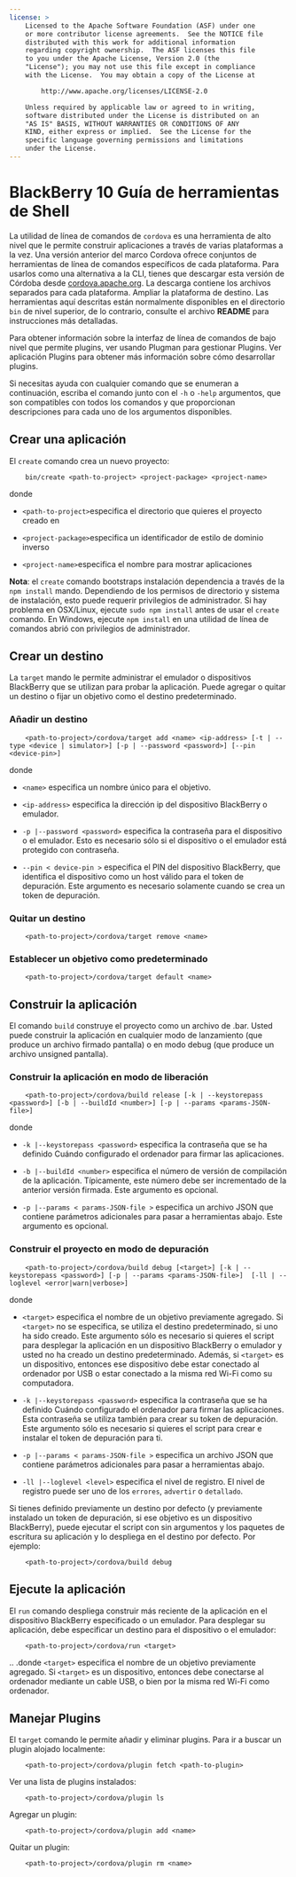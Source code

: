 ```yaml
---
license: >
    Licensed to the Apache Software Foundation (ASF) under one
    or more contributor license agreements.  See the NOTICE file
    distributed with this work for additional information
    regarding copyright ownership.  The ASF licenses this file
    to you under the Apache License, Version 2.0 (the
    "License"); you may not use this file except in compliance
    with the License.  You may obtain a copy of the License at

        http://www.apache.org/licenses/LICENSE-2.0

    Unless required by applicable law or agreed to in writing,
    software distributed under the License is distributed on an
    "AS IS" BASIS, WITHOUT WARRANTIES OR CONDITIONS OF ANY
    KIND, either express or implied.  See the License for the
    specific language governing permissions and limitations
    under the License.
---
```


# BlackBerry 10 Guía de herramientas de Shell

La utilidad de línea de comandos de `cordova` es una herramienta de alto nivel que le permite construir aplicaciones a través de varias plataformas a la vez. Una versión anterior del marco Cordova ofrece conjuntos de herramientas de línea de comandos específicos de cada plataforma. Para usarlos como una alternativa a la CLI, tienes que descargar esta versión de Córdoba desde [cordova.apache.org][1]. La descarga contiene los archivos separados para cada plataforma. Ampliar la plataforma de destino. Las herramientas aquí descritas están normalmente disponibles en el directorio `bin` de nivel superior, de lo contrario, consulte el archivo **README** para instrucciones más detalladas.

 [1]: http://cordova.apache.org

Para obtener información sobre la interfaz de línea de comandos de bajo nivel que permite plugins, ver usando Plugman para gestionar Plugins. Ver aplicación Plugins para obtener más información sobre cómo desarrollar plugins.

Si necesitas ayuda con cualquier comando que se enumeran a continuación, escriba el comando junto con el `-h` o `-help` argumentos, que son compatibles con todos los comandos y que proporcionan descripciones para cada uno de los argumentos disponibles.

## Crear una aplicación

El `create` comando crea un nuevo proyecto:

        bin/create <path-to-project> <project-package> <project-name>
    

donde

*   `<path-to-project>`especifica el directorio que quieres el proyecto creado en

*   `<project-package>`especifica un identificador de estilo de dominio inverso

*   `<project-name>`especifica el nombre para mostrar aplicaciones

**Nota**: el `create` comando bootstraps instalación dependencia a través de la `npm install` mando. Dependiendo de los permisos de directorio y sistema de instalación, esto puede requerir privilegios de administrador. Si hay problema en OSX/Linux, ejecute `sudo npm install` antes de usar el `create` comando. En Windows, ejecute `npm install` en una utilidad de línea de comandos abrió con privilegios de administrador.

## Crear un destino

La `target` mando le permite administrar el emulador o dispositivos BlackBerry que se utilizan para probar la aplicación. Puede agregar o quitar un destino o fijar un objetivo como el destino predeterminado.

### Añadir un destino

        <path-to-project>/cordova/target add <name> <ip-address> [-t | --type <device | simulator>] [-p | --password <password>] [--pin <device-pin>]
    

donde

*   `<name>` especifica un nombre único para el objetivo.

*   `<ip-address>` especifica la dirección ip del dispositivo BlackBerry o emulador.

*   `-p |--password <password>` especifica la contraseña para el dispositivo o el emulador. Esto es necesario sólo si el dispositivo o el emulador está protegido con contraseña.

*   `--pin < device-pin >` especifica el PIN del dispositivo BlackBerry, que identifica el dispositivo como un host válido para el token de depuración. Este argumento es necesario solamente cuando se crea un token de depuración.

### Quitar un destino

        <path-to-project>/cordova/target remove <name>
    

### Establecer un objetivo como predeterminado

        <path-to-project>/cordova/target default <name>
    

## Construir la aplicación

El comando `build` construye el proyecto como un archivo de .bar. Usted puede construir la aplicación en cualquier modo de lanzamiento (que produce un archivo firmado pantalla) o en modo debug (que produce un archivo unsigned pantalla).

### Construir la aplicación en modo de liberación

        <path-to-project>/cordova/build release [-k | --keystorepass <password>] [-b | --buildId <number>] [-p | --params <params-JSON-file>]
    

donde

*   `-k |--keystorepass <password>` especifica la contraseña que se ha definido Cuándo configurado el ordenador para firmar las aplicaciones.

*   `-b |--buildId <number>` especifica el número de versión de compilación de la aplicación. Típicamente, este número debe ser incrementado de la anterior versión firmada. Este argumento es opcional.

*   `-p |--params < params-JSON-file >` especifica un archivo JSON que contiene parámetros adicionales para pasar a herramientas abajo. Este argumento es opcional.

### Construir el proyecto en modo de depuración

        <path-to-project>/cordova/build debug [<target>] [-k | --keystorepass <password>] [-p | --params <params-JSON-file>]  [-ll | --loglevel <error|warn|verbose>]
    

donde

*   `<target>` especifica el nombre de un objetivo previamente agregado. Si `<target>` no se especifica, se utiliza el destino predeterminado, si uno ha sido creado. Este argumento sólo es necesario si quieres el script para desplegar la aplicación en un dispositivo BlackBerry o emulador y usted no ha creado un destino predeterminado. Además, si `<target>` es un dispositivo, entonces ese dispositivo debe estar conectado al ordenador por USB o estar conectado a la misma red Wi-Fi como su computadora.

*   `-k |--keystorepass <password>` especifica la contraseña que se ha definido Cuándo configurado el ordenador para firmar las aplicaciones. Esta contraseña se utiliza también para crear su token de depuración. Este argumento sólo es necesario si quieres el script para crear e instalar el token de depuración para ti.

*   `-p |--params < params-JSON-file >` especifica un archivo JSON que contiene parámetros adicionales para pasar a herramientas abajo.

*   `-ll |--loglevel <level>` especifica el nivel de registro. El nivel de registro puede ser uno de los `errores`, `advertir` o `detallado`.

Si tienes definido previamente un destino por defecto (y previamente instalado un token de depuración, si ese objetivo es un dispositivo BlackBerry), puede ejecutar el script con sin argumentos y los paquetes de escritura su aplicación y lo despliega en el destino por defecto. Por ejemplo:

        <path-to-project>/cordova/build debug
    

## Ejecute la aplicación

El `run` comando despliega construir más reciente de la aplicación en el dispositivo BlackBerry especificado o un emulador. Para desplegar su aplicación, debe especificar un destino para el dispositivo o el emulador:

        <path-to-project>/cordova/run <target>
    

.. .donde `<target>` especifica el nombre de un objetivo previamente agregado. Si `<target>` es un dispositivo, entonces debe conectarse al ordenador mediante un cable USB, o bien por la misma red Wi-Fi como ordenador.

## Manejar Plugins

El `target` comando le permite añadir y eliminar plugins. Para ir a buscar un plugin alojado localmente:

        <path-to-project>/cordova/plugin fetch <path-to-plugin>
    

Ver una lista de plugins instalados:

        <path-to-project>/cordova/plugin ls
    

Agregar un plugin:

        <path-to-project>/cordova/plugin add <name>
    

Quitar un plugin:

        <path-to-project>/cordova/plugin rm <name>